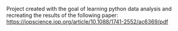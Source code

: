 Project created with the goal of learning python data analysis and recreating the results of the following paper: https://iopscience.iop.org/article/10.1088/1741-2552/ac6369/pdf
